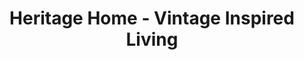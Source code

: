 ---
title: "Heritage Home - Vintage Inspired Living"
url: /cleburne/heritage-home-vintage-inspired-living/
shop: Antiquitäten
---